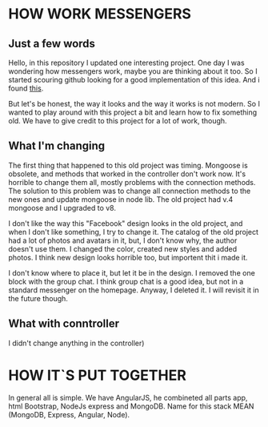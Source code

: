 # HOW WORK MESSENGERS

## Just a few words

Hello, in this repository I updated one interesting project. One day I was wondering how messengers work, maybe you are thinking about it too. So I started scouring github looking for a good implementation of this idea. And i found [this](https://github.com/sudheeshshetty/Chat). 

But let's be honest, the way it looks and the way it works is not modern. So I wanted to play around with this project a bit and learn how to fix something old. We have to give credit to this project for a lot of work, though. 

## What I'm changing

The first thing that happened to this old project was timing. Mongoose is obsolete, and methods that worked in the controller don't work now. It's horrible to change them all, mostly problems with the connection methods. The solution to this problem was to change all connection methods to the new ones and update mongoose in node lib. The old project had v.4 mongoose and I upgraded to v8.

I don't like the way this "Facebook" design looks in the old project, and when I don't like something, I try to change it. The catalog of the old project had a lot of photos and avatars in it, but, I don't know why, the author doesn't use them. I changed the color, created new styles and added photos. I think new design looks horrible too, but importent thit i made it.

I don't know where to place it, but let it be in the design. I removed the one block with the group chat. I think group chat is a good idea, but not in a standard messenger on the homepage. Anyway, I deleted it. I will revisit it in the future though. 

## What with conntroller

I didn't change anything in the controller)

# HOW IT`S PUT TOGETHER

In general all is simple. We have AngularJS, he combineted all parts app, html Bootstrap, NodeJs express and MongoDB. Name for this stack MEAN (MongoDB, Express, Angular, Node). 
